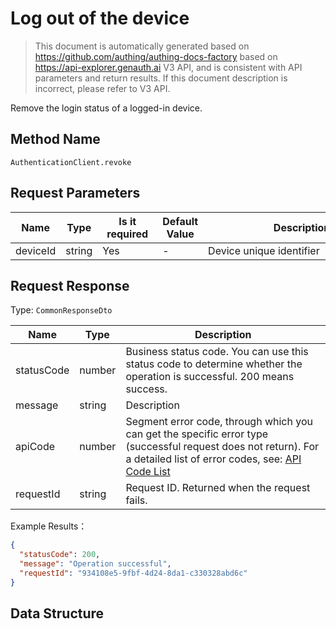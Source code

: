 # Log out of the device

<!--
Warning ⚠️:
Do not modify this document directly,
https://github.com/Authing/authing-docs-factory
Use this project to generate
-->

<LastUpdated />

> This document is automatically generated based on https://github.com/authing/authing-docs-factory based on https://api-explorer.genauth.ai V3 API, and is consistent with API parameters and return results. If this document description is incorrect, please refer to V3 API.

Remove the login status of a logged-in device.

## Method Name

`AuthenticationClient.revoke`

## Request Parameters

| Name     | Type   | <div style="width:80px">Is it required</div> | Default Value | <div style="width:300px">Description</div> | <div style="width:200px"></div>Example Value</div> |
| -------- | ------ | -------------------------------------------- | ------------- | ------------------------------------------ | -------------------------------------------------- |
| deviceId | string | Yes                                          | -             | Device unique identifier                   |                                                    |

## Request Response

Type: `CommonResponseDto`

| Name       | Type   | Description                                                                                                                                                                                                                                                                                                                                 |
| ---------- | ------ | ------------------------------------------------------------------------------------------------------------------------------------------------------------------------------------------------------------------------------------------------------------------------------------------------------------------------------------------- |
| statusCode | number | Business status code. You can use this status code to determine whether the operation is successful. 200 means success.                                                                                                                                                                                                                     |
| message    | string | Description                                                                                                                                                                                                                                                                                                                                 |
| apiCode    | number | Segment error code, through which you can get the specific error type (successful request does not return). For a detailed list of error codes, see: [API Code List](https://api-explorer.genauth.ai/?tag=group/%E5%BC%80%E5%8F%91%E5%87%86%E5%A4%87#tag/%E5%BC%80%E5%8F%91%E5%87%86%E5%A4%87/%E9%94%99%E8%AF%AF%E5%A4%84%E7%90%86/apiCode) |
| requestId  | string | Request ID. Returned when the request fails.                                                                                                                                                                                                                                                                                                |

Example Results：

```json
{
  "statusCode": 200,
  "message": "Operation successful",
  "requestId": "934108e5-9fbf-4d24-8da1-c330328abd6c"
}
```

## Data Structure

